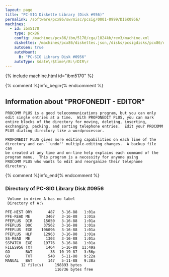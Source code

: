 ```yaml
---
layout: page
title: "PC-SIG Diskette Library (Disk #956)"
permalink: /software/pcx86/sw/misc/pcsig/0001-0999/DISK0956/
machines:
  - id: ibm5170
    type: pcx86
    config: /machines/pcx86/ibm/5170/cga/1024kb/rev3/machine.xml
    diskettes: /machines/pcx86/diskettes.json,/disks/pcsigdisks/pcx86/diskettes.json
    autoGen: true
    autoMount:
      B: "PC-SIG Library Disk #0956"
    autoType: $date\r$time\rB:\rDIR\r
---
```


{% include machine.html id="ibm5170" %}

{% comment %}info_begin{% endcomment %}

## Information about "PROFONEDIT - EDITOR"

    PROCOMM PLUS is a good telecommunications program, but you can only
    edit single entries at a time.  With PROFONEDIT PLUS, you can mark
    entire blocks of the directory for moving, deleting, inserting,
    exchanging, packing, and sorting telephone entries.  Edit your PROCOMM
    PLUS dialing directory like a wordprocessor.
    
    PROFONEDIT PLUS gives more editing capabilities on each line of the
    directory and can ``undo'' multiple-editing changes.  A backup file can
    be created at any time and on-line help explains each command of the
    program menu.  This program is a necessity for anyone using
    PROCOMM PLUS who wants to edit and reorganize their telephone
    directory.
{% comment %}info_end{% endcomment %}


### Directory of PC-SIG Library Disk #0956

     Volume in drive A has no label
     Directory of A:\

    PFE-HIST ORY       487   3-16-88   1:01a
    PFE-READ ME       3467   3-16-88   1:01a
    PFEPLUS  DIR     15050   3-16-88   1:01a
    PFEPLUS  DOC     37562   3-16-88   1:01a
    PFEPLUS  EXE    106096   3-16-88   1:01a
    PFEPLUS  HLP     12963   3-16-88   1:01a
    SS-READ  ME       1303   3-16-88   1:01a
    SSPATCH  EXE     19776   3-16-88   1:01a
    FILES956 TXT      1464   5-16-88  11:49a
    GO       BAT        38  10-19-87   3:56p
    GO       TXT       540   5-11-88   9:22a
    MANUAL   BAT       147   5-11-88   9:38a
           12 file(s)     198893 bytes
                          116736 bytes free
